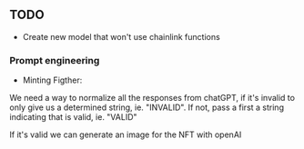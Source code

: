 ## TODO

- Create new model that won't use chainlink functions

### Prompt engineering

- Minting Figther:

We need a way to normalize all the responses from chatGPT, if it's invalid to only give us a determined string, ie. "INVALID".
If not, pass a first a string indicating that is valid, ie. "VALID" 

If it's valid we can generate an image for the NFT with openAI
